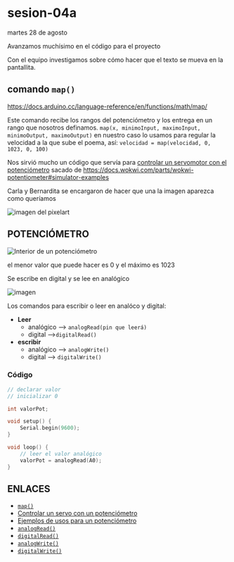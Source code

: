 # sesion-04a

martes 28 de agosto

Avanzamos muchísimo en el código para el proyecto

Con el equipo investigamos sobre cómo hacer que el texto se mueva en la pantallita.

## comando `map()`

<https://docs.arduino.cc/language-reference/en/functions/math/map/>

Este comando recibe los rangos del potenciómetro y los entrega en un rango que nosotros definamos. `map(x, minimoInput, maximoInput, minimoOutput, maximoOutput)` en nuestro caso lo usamos para regular la velocidad a la que sube el poema, así: `velocidad = map(velocidad, 0, 1023, 0, 100)`

Nos sirvió mucho un código que servía para [controlar un servomotor con el potenciómetro](https://wokwi.com/projects/344892191015961170) sacado de <https://docs.wokwi.com/parts/wokwi-potentiometer#simulator-examples>

Carla y Bernardita se encargaron de hacer que una la imagen aparezca como queríamos

![imagen del pixelart](./imagenes/pixelart.jpeg)

## POTENCIÓMETRO

![Interior de un potenciómetro](./imagenes/potenciometro-partes.png)

el menor valor que puede hacer es 0 y el máximo es 1023

Se escribe en digital y se lee en analógico

![imagen](./imagenes/analogANDdigitalSignals.jpg)

Los comandos para escribir o leer en analóco y digital:

- **Leer**
  - analógico --> `analogRead(pin que leerá)`
  - digital -->`digitalRead()`
- **escribir**
  - analógico --> `analogWrite()`
  - digital --> `digitalWrite()`

### Código

```cpp
// declarar valor
// inicializar 0

int valorPot;

void setup() {
    Serial.begin(9600);
}

void loop() {
    // leer el valor analógico
    valorPot = analogRead(A0);
}
```

## ENLACES

- [`map()`](https://docs.arduino.cc/language-reference/en/functions/math/map/)
- [Controlar un servo con un potenciómetro](https://wokwi.com/projects/344892191015961170)
- [Ejemplos de usos para un potenciómetro](https://docs.wokwi.com/parts/wokwi-potentiometer#simulator-examples)
- [`analogRead()`](https://docs.arduino.cc/language-reference/en/functions/analog-io/analogRead/)
- [`digitalRead()`](https://docs.arduino.cc/language-reference/en/functions/digital-io/digitalread/)
- [`analogWrite()`](https://docs.arduino.cc/language-reference/en/functions/analog-io/analogWrite/)
- [`digitalWrite()`](https://docs.arduino.cc/language-reference/en/functions/digital-io/digitalwrite/)
